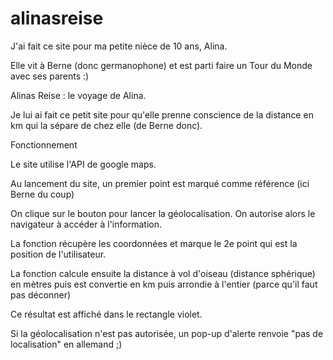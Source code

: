 # alinasreise

J'ai fait ce site pour ma petite nièce de 10 ans, Alina.

Elle vit à Berne (donc germanophone) et est parti faire un Tour du Monde avec ses parents :)

Alinas Reise : le voyage de Alina.


Je lui ai fait ce petit site pour qu'elle prenne conscience de la distance en km qui la sépare de chez elle (de Berne donc).


Fonctionnement

Le site utilise l'API de google maps.

Au lancement du site, un premier point est marqué comme référence (ici Berne du coup)

On clique sur le bouton pour lancer la géolocalisation. On autorise alors le navigateur à accéder à l'information.

La fonction récupère les coordonnées et marque le 2e point qui est la position de l'utilisateur.

La fonction calcule ensuite la distance à vol d'oiseau (distance sphérique) en mètres puis est convertie en km puis arrondie à l'entier (parce qu'il faut pas déconner)

Ce résultat est affiché dans le rectangle violet.

Si la géolocalisation n'est pas autorisée, un pop-up d'alerte renvoie "pas de localisation" en allemand ;)
